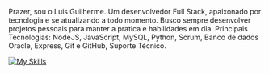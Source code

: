 Prazer, sou o Luis Guilherme. 
Um desenvolvedor Full Stack, apaixonado por tecnologia e se atualizando a todo momento. 
Busco sempre desenvolver projetos pessoais para manter a pratica e habilidades em dia. 
Principais Tecnologias: 
NodeJS,
JavaScript, 
MySQL, 
Python, 
Scrum, 
Banco de dados Oracle,
Express,
Git e GitHub, 
Suporte Técnico.

[![My Skills](https://skillicons.dev/icons?i=js,html,css,git,github,mysql,ts,nodejs)](https://skillicons.dev)

<!--
**luisduarte04/luisduarte04** is a ✨ _special_ ✨ repository because its `README.md` (this file) appears on your GitHub profile.

Here are some ideas to get you started:

- 🔭 I’m currently working on ...
- 🌱 I’m currently learning ...
- 👯 I’m looking to collaborate on ...
- 🤔 I’m looking for help with ...
- 💬 Ask me about ...
- 📫 How to reach me: ...
- 😄 Pronouns: ...
- ⚡ Fun fact: ...
-->
